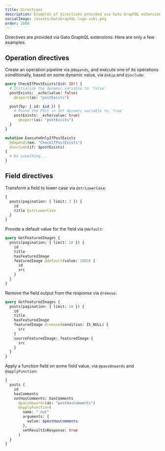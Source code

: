 ```yaml
---
title: Directives
description: Examples of directives provided via Gato GraphQL extensions.
socialImage: /assets/GatoGraphQL-logo-suki.png
order: 2000
---
```


Directives are provided via Gato GraphQL extensions. Here are only a few examples.

## Operation directives

Create an operation pipeline via `@depends`, and execute one of its operations conditionally, based on some dynamic value, via `@skip` and `@include`:

```graphql
query CheckIfPostExists($id: ID!) {
  # Initialize the dynamic variable to `false`
  postExists: _echo(value: false)
    @export(as: "postExists")

  post(by: { id: $id }) {
    # Found the Post => Set dynamic variable to `true`
    postExists: _echo(value: true)
      @export(as: "postExists")
  }
}

mutation ExecuteOnlyIfPostExists
  @depends(on: "CheckIfPostExists")
  @include(if: $postExists)
{
  # Do something...
}
```

## Field directives

Transform a field to lower case via `@strLowerCase`:

```graphql
{
  posts(pagination: { limit: 3 }) {
    id
    title @strLowerCase
  }
}
```

Provide a default value for the field via `@default`:

```graphql
query GetFeaturedImages {
  posts(pagination: { limit: 10 }) {
    id
    title
    hasFeaturedImage
    featuredImage @default(value: 1505) {
      id
      src
    }
  }
}
```

Remove the field output from the response via `@remove`:

```graphql
query GetFeaturedImages {
  posts(pagination: { limit: 10 }) {
    id
    title
    hasFeaturedImage
    featuredImage @remove(condition: IS_NULL) {
      src
    }
    sourceFeaturedImage: featuredImage {
      src
    }
  }
}
```

Apply a function field on some field value, via `@passOnwards` and `@applyFunction`:

```graphql
{
  posts {
    id
    hasComments
    notHasComments: hasComments
      @passOnwards(as: "postHasComments")
      @applyFunction(
        name: "_not"
        arguments: {
          value: $postHasComments
        },
        setResultInResponse: true
      )
  }
}
```
